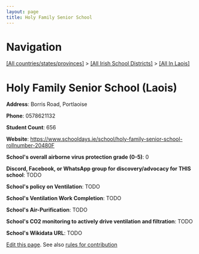 ```yaml
---
layout: page
title: Holy Family Senior School
---
```

# Navigation

[[All countries/states/provinces]](../../..) > [[All Irish School Districts]](../..) > [[All In Laois]](..)

# Holy Family Senior School (Laois)

**Address**: Borris Road, Portlaoise

**Phone**: 0578621132

**Student Count**: 656

**Website**: <https://www.schooldays.ie/school/holy-family-senior-school-rollnumber-20480F>

**School's overall airborne virus protection grade (0-5)**: 0

**Discord, Facebook, or WhatsApp group for discovery/advocacy for THIS school**: TODO

**School's policy on Ventilation**: TODO

**School's Ventilation Work Completion**: TODO

**School's Air-Purification**: TODO

**School's CO2 monitoring to actively drive ventilation and filtration**: TODO

**School's Wikidata URL**: TODO


[Edit this page](https://github.com/ventilate-schools/Ireland/edit/main/./Laois/Holy_Family_Senior_School.md). See also [rules for contribution](../../../contribution-rules/)
